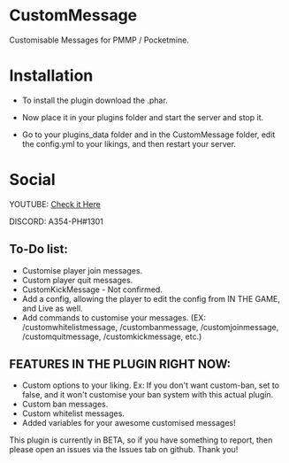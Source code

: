 # CustomMessage

Customisable Messages for PMMP / Pocketmine.

# Installation

- To install the plugin download the .phar.

- Now place it in your plugins folder and start the server and stop it.

- Go to your plugins_data folder and in the CustomMessage folder, edit the config.yml to your likings, and then restart your server.

# Social

YOUTUBE: [Check it Here](youtube.com/c/Assassiner354)

DISCORD: A354-PH#1301


## To-Do list:

* Customise player join messages.
* Custom player quit messages.
* CustomKickMessage - Not confirmed.
* Add a config, allowing the player to edit the config from IN THE GAME, and Live as well.
* Add commands to customise your messages. (EX: /customwhitelistmessage, /custombanmessage, /customjoinmessage, /customquitmessage, /customkickmessage, etc.)


## FEATURES IN THE PLUGIN RIGHT NOW:
* Custom options to your liking. Ex: If you don't want custom-ban, set to false, and it won't customise your ban system with this actual plugin.
* Custom ban messages.
* Custom whitelist messages.
* Added variables for your awesome customised messages!

This plugin is currently in BETA, so if you have something to report, then please open an issues via the Issues tab on github.
Thank you!
